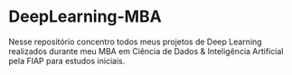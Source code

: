 # DeepLearning-MBA
Nesse repositório concentro todos meus projetos de Deep Learning realizados durante meu MBA em Ciência de Dados &amp; Inteligência Artificial pela FIAP para estudos iniciais.
